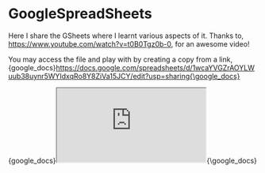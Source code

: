 # GoogleSpreadSheets
Here I share the GSheets where I learnt various aspects of it. Thanks to, https://www.youtube.com/watch?v=t0B0Tgz0b-0, for an awesome video!

You may access the file and play with by creating a copy from a link,
{google_docs}https://docs.google.com/spreadsheets/d/1wcaYVGZrAOYLWuub38uynr5WYIdxqRo8Y8ZiVa15JCY/edit?usp=sharing{\google_docs}

{google_docs}<iframe src="https://docs.google.com/spreadsheets/d/e/2PACX-1vRZ1qzlWgaGc1Wi8z2migsJVEM6lKcMfUL-heHBoJmP8XLz702vNNtwRObS0OLbWvbjBU_JnQG84Q8q/pubhtml?widget=true&amp;headers=false"></iframe>{\google_docs}


